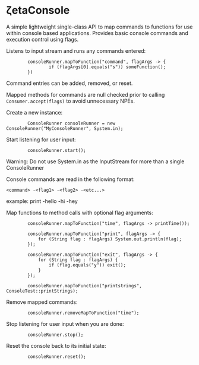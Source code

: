 # ζetaConsole
A simple lightweight single-class API to map commands to functions for use within console based applications. Provides basic console commands and execution control using flags.

Listens to input stream and runs any commands entered:

```
        consoleRunner.mapToFunction("command", flagArgs -> { 
                if (flagArgs[0].equals("s")) someFunction(); 
        })
``` 

Command entries can be added, removed, or reset.

Mapped methods for commands are null checked prior to calling `Consumer.accept(flags)` to avoid unnecessary NPEs.

Create a new instance:

```
        ConsoleRunner consoleRunner = new ConsoleRunner("MyConsoleRunner", System.in);
```



Start listening for user input:

```
        consoleRunner.start();
```
Warning: Do not use System.in as the InputStream for more than a single ConsoleRunner

Console commands are read in the following format:

```
<command> -<flag1> -<flag2> -<etc...>
```
example: print -hello -hi -hey

Map functions to method calls with optional flag arguments:

```
        consoleRunner.mapToFunction("time", flagArgs -> printTime());
        
        consoleRunner.mapToFunction("print", flagArgs -> {
            for (String flag : flagArgs) System.out.println(flag);
        });
        
        consoleRunner.mapToFunction("exit", flagArgs -> {
            for (String flag : flagArgs) {
                if (flag.equals("y")) exit();
            }
        });
        
        consoleRunner.mapToFunction("printstrings", ConsoleTest::printStrings);
```

Remove mapped commands:

```
        consoleRunner.removeMapToFunction("time");
```

Stop listening for user input when you are done:

```
        consoleRunner.stop();
```

Reset the console back to its initial state:

```
        consoleRunner.reset();
```
